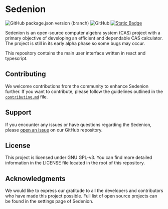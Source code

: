 # Sedenion

![GitHub package.json version (branch)](https://img.shields.io/github/package-json/v/SedenionCas/Sedenion/main)
![GitHub](https://img.shields.io/github/license/SedenionCas/Sedenion)
[![Static Badge](https://img.shields.io/badge/docs-page-blue)](https://docs.page/SedenionCas/Sedenion)

Sedenion is an open-source computer algebra system (CAS) project with a primary objective of developing an efficient and dependable CAS calculator. The project is still in its early alpha phase so some bugs may occur.

This repository contains the main user interface written in react and typescript.

## Contributing

We welcome contributions from the community to enhance Sedenion further. If you want to contribute, please follow the guidelines outlined in the [`contributing.md`](https://github.com/SedenionCas/Sedenion/blob/main/contributing.md) file.

## Support

If you encounter any issues or have questions regarding the Sedenion, please [open an issue](https://github.com/SedenionCas/Sedenion/issues) on our GitHub repository.

## License

This project is licensed under GNU GPL-v3. You can find more detailed information in the LICENSE file located in the root of this repository.

## Acknowledgments

We would like to express our gratitude to all the developers and contributors who have made this project possible. Full list of open source projects can be found in the settings page of Sedenion.
